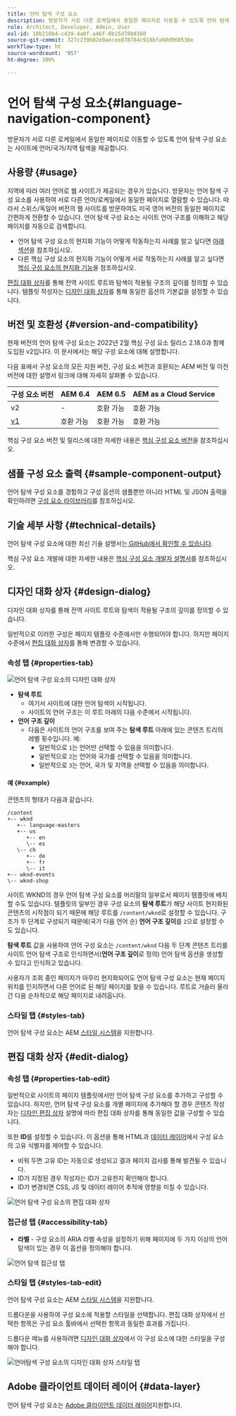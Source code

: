 ```yaml
---
title: 언어 탐색 구성 요소
description: 방문자가 서로 다른 로케일에서 동일한 페이지로 이동할 수 있도록 언어 탐색 구성 요소는 사이트에 언어/국가/지역 탐색을 제공합니다.
role: Architect, Developer, Admin, User
exl-id: 10b218b4-c439-4a0f-a46f-0b15d78b0360
source-git-commit: 327c239b02e0aecee878784c918bfa98d960530e
workflow-type: ht
source-wordcount: '957'
ht-degree: 100%

---
```


# 언어 탐색 구성 요소{#language-navigation-component}

방문자가 서로 다른 로케일에서 동일한 페이지로 이동할 수 있도록 언어 탐색 구성 요소는 사이트에 언어/국가/지역 탐색을 제공합니다.

## 사용량 {#usage}

지역에 따라 여러 언어로 웹 사이트가 제공되는 경우가 있습니다. 방문자는 언어 탐색 구성 요소를 사용하여 서로 다른 언어/로케일에서 동일한 페이지로 열람할 수 있습니다. 따라서 스위스/독일어 버전의 웹 사이트를 방문하여도 미국 영어 버전의 동일한 페이지로 간편하게 전환할 수 있습니다. 언어 탐색 구성 요소는 사이트 언어 구조를 이해하고 해당 페이지를 자동으로 검색합니다.

* 언어 탐색 구성 요소의 현지화 기능이 어떻게 작동하는지 사례를 알고 싶다면 [아래 섹션](#example)을 참조하십시오.
* 다른 핵심 구성 요소의 현지화 기능이 어떻게 서로 작동하는지 사례를 알고 싶다면 [핵심 구성 요소의 현지화 기능](/help/get-started/localization.md)을 참조하십시오.

[편집 대화 상자](#edit-dialog)를 통해 전역 사이트 루트와 탐색이 적용될 구조의 깊이를 정의할 수 있습니다. 템플릿 작성자는 [디자인 대화 상자](#design-dialog)를 통해 동일한 옵션의 기본값을 설정할 수 있습니다.

## 버전 및 호환성 {#version-and-compatibility}

현재 버전의 언어 탐색 구성 요소는 2022년 2월 핵심 구성 요소 릴리스 2.18.0과 함께 도입된 v2입니다. 이 문서에서는 해당 구성 요소에 대해 설명합니다.

다음 표에서 구성 요소의 모든 지원 버전, 구성 요소 버전과 호환되는 AEM 버전 및 이전 버전에 대한 설명서 링크에 대해 자세히 살펴볼 수 있습니다.

| 구성 요소 버전 | AEM 6.4 | AEM 6.5 | AEM as a Cloud Service |
|--- |--- |--- |---|
| v2 | - | 호환 가능 | 호환 가능 |
| [v1](v1/language-navigation.md) | 호환 가능 | 호환 가능 | 호환 가능 |

핵심 구성 요소 버전 및 릴리스에 대한 자세한 내용은 [핵심 구성 요소 버전](/help/versions.md)을 참조하십시오.

## 샘플 구성 요소 출력 {#sample-component-output}

언어 탐색 구성 요소를 경험하고 구성 옵션의 샘플뿐만 아니라 HTML 및 JSON 출력을 확인하려면 [구성 요소 라이브러리](https://adobe.com/go/aem_cmp_library_langnav_kr)를 참조하십시오.

## 기술 세부 사항 {#technical-details}

언어 탐색 구성 요소에 대한 최신 기술 설명서는[ GitHub에서 확인할 수 있습니다](https://adobe.com/go/aem_cmp_tech_langnav_v2).

핵심 구성 요소 개발에 대한 자세한 내용은 [핵심 구성 요소 개발자 설명서](/help/developing/overview.md)를 참조하십시오.

## 디자인 대화 상자 {#design-dialog}

디자인 대화 상자를 통해 전역 사이트 루트와 탐색이 적용될 구조의 깊이를 정의할 수 있습니다.

일반적으로 이러한 구성은 페이지 템플릿 수준에서만 수행되어야 합니다. 하지만 페이지 수준에서 [편집 대화 상자](#edit-dialog)를 통해 변경할 수 있습니다.

### 속성 탭 {#properties-tab}

![언어 탐색 구성 요소의 디자인 대화 상자](/help/assets/language-navigation-design.png)

* **탐색 루트**
   * 여기서 사이트에 대한 언어 탐색이 시작됩니다.
   * 사이트의 언어 구조는 이 루트 아래의 다음 수준에서 시작됩니다.
* **언어 구조 깊이**
   * 다음은 사이트의 언어 구조를 보여 주는 **탐색 루트** 아래에 있는 콘텐츠 트리의 레벨 횟수입니다. 예:
      * 일반적으로 `1`는 언어만 선택할 수 있음을 의미합니다.
      * 일반적으로 `2`는 언어와 국가를 선택할 수 있음을 의미합니다.
      * 일반적으로 `3`는 언어, 국가 및 지역을 선택할 수 있음을 의미합니다.

#### 예 {#example}

콘텐츠의 형태가 다음과 같습니다.

```
/content
+-- wknd
   +-- language-masters
   +-- us
      +-- en
      \-- es
   \-- ch
      +-- de
      +-- fr
      \-- it
+-- wknd-events
\-- wknd-shop
```

사이트 WKND의 경우 언어 탐색 구성 요소를 머리말의 일부로서 페이지 템플릿에 배치할 수도 있습니다. 템플릿의 일부인 경우 구성 요소의 **탐색 루트**&#x200B;가 해당 사이트 현지화된 콘텐츠의 시작점이 되기 때문에 해당 루트를 `/content/wknd`로 설정할 수 있습니다. 구조가 두 단계로 구성되기 때문에(국가 다음 언어 순) **언어 구조 깊이**&#x200B;를 `2`으로 설정할 수도 있습니다.

**탐색 루트** 값을 사용하여 언어 구성 요소는 `/content/wknd` 다음 두 단계 콘텐츠 트리를 사이트 언어 탐색 구조로 인식하면서(**언어 구조 깊이**&#x200B;로 정의) 언어 탐색 옵션을 생성할 수 있다고 인식하고 있습니다.

사용자가 조회 중인 페이지가 아무리 현지화되어도 언어 탐색 구성 요소는 현재 페이지 위치를 인지하면서 다른 언어로 된 해당 페이지를 찾을 수 있습니다. 루트로 거슬러 올라간 다음 순차적으로 해당 페이지로 내려옵니다.

### 스타일 탭 {#styles-tab}

언어 탐색 구성 요소는 AEM [스타일 시스템](/help/get-started/authoring.md#component-styling)을 지원합니다.

## 편집 대화 상자 {#edit-dialog}

### 속성 탭 {#properties-tab-edit}

일반적으로 사이트의 페이지 템플릿에서만 언어 탐색 구성 요소를 추가하고 구성할 수 있습니다. 하지만, 언어 탐색 구성 요소를 개별 페이지에 추가해야 할 경우 콘텐츠 작성자는 [디자인 편집 상자](#design-dialog) 설명에 따라 편집 대화 상자를 통해 동일한 값을 구성할 수 있습니다.

또한 **ID**&#x200B;를 설정할 수 있습니다. 이 옵션을 통해 HTML과 [데이터 레이어](/help/developing/data-layer/overview.md)에서 구성 요소의 고유 식별자를 제어할 수 있습니다.

* 비워 두면 고유 ID는 자동으로 생성되고 결과 페이지 검사를 통해 발견될 수 있습니다.
* ID가 지정된 경우 작성자는 ID가 고유한지 확인해야 합니다.
* ID가 변경되면 CSS, JS 및 데이터 레이어 추적에 영향을 미칠 수 있습니다.

![언어 탐색 구성 요소의 편집 대화 상자](/help/assets/language-navigation-edit.png)

### 접근성 탭 {#accessibility-tab}

* **라벨** - 구성 요소의 ARIA 라벨 속성을 설정하기 위해 페이지에 두 가지 이상의 언어 탐색이 있는 경우 이 옵션을 정의해야 합니다.

![언어 탐색 접근성 탭](/help/assets/language-navigation-edit-accessibility.png)

### 스타일 탭 {#styles-tab-edit}

언어 탐색 구성 요소는 AEM [스타일 시스템](/help/get-started/authoring.md#component-styling)을 지원합니다.

드롭다운을 사용하여 구성 요소에 적용할 스타일을 선택합니다. 편집 대화 상자에서 선택한 항목은 구성 요소 툴바에서 선택한 항목과 동일한 효과를 가집니다.

드롭다운 메뉴를 사용하려면 [디자인 대화 상자](#design-dialog)에서 이 구성 요소에 대한 스타일을 구성해야 합니다.

![ 언어탐색 구성 요소의 디자인 대화 상자 스타일 탭](/help/assets/language-navigation-edit-styles.png)

## Adobe 클라이언트 데이터 레이어 {#data-layer}

언어 탐색 구성 요소는 [ Adobe 클라이언트 데이터 레이어](/help/developing/data-layer/overview.md)지원합니다.

